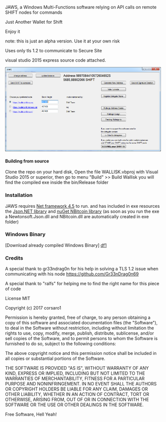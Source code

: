 JAWS, a Windows Multi-Functions software relying on API calls on remote SHIFT nodes for commands

Just Another Wallet for Shift

Enjoy it

note: this is just an alpha version. Use it at your own risk

Uses only tls 1.2 to communicate to Secure Site

visual studio 2015 express source code attached.

![Alt text](./image.PNG?raw=true "Optional Title")


#### Building from source
Clone the repo on your hard disk, Open the file WALLISK.vbproj with Visual Studio 2015 or superior, then go to menu "Build" >> Build Wallisk
you will find the compiled exe inside the bin/Release folder



### Installation

JAWS requires [Net framework 4.5](https://www.microsoft.com/it-it/download/details.aspx?id=30653) to run.
and has included in exe resources the [Json.NET library](https://github.com/JamesNK/Newtonsoft.Json) and [nuGet NBitcoin library](http://www.nuget.org/packages/NBitcoin/)
(as soon as you run the exe a Newtonsoft.Json.dll and NBitcoin.dll are automatically created in exe folder)

### Windows Binary

[df1]: <./bin/Release/JAWS.exe?raw=true>
[Download already compiled Windows Binary] [df1]

###  Credits
A special thank to gr33ndrag0n for his help in solving a TLS 1.2 issue when communicating with his node
https://github.com/Gr33nDrag0n69

A special thank to "ralfs" for helping me to find the right name for this piece of code




License
MIT

Copyright (c) 2017 corsaro1

Permission is hereby granted, free of charge, to any person obtaining a copy
of this software and associated documentation files (the "Software"), to deal
in the Software without restriction, including without limitation the rights
to use, copy, modify, merge, publish, distribute, sublicense, and/or sell
copies of the Software, and to permit persons to whom the Software is
furnished to do so, subject to the following conditions:

The above copyright notice and this permission notice shall be included in all
copies or substantial portions of the Software.

THE SOFTWARE IS PROVIDED "AS IS", WITHOUT WARRANTY OF ANY KIND, EXPRESS OR
IMPLIED, INCLUDING BUT NOT LIMITED TO THE WARRANTIES OF MERCHANTABILITY,
FITNESS FOR A PARTICULAR PURPOSE AND NONINFRINGEMENT. IN NO EVENT SHALL THE
AUTHORS OR COPYRIGHT HOLDERS BE LIABLE FOR ANY CLAIM, DAMAGES OR OTHER
LIABILITY, WHETHER IN AN ACTION OF CONTRACT, TORT OR OTHERWISE, ARISING FROM,
OUT OF OR IN CONNECTION WITH THE SOFTWARE OR THE USE OR OTHER DEALINGS IN THE
SOFTWARE.


Free Software, Hell Yeah!
